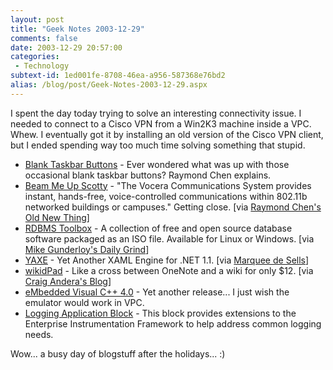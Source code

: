 ```yaml
---
layout: post
title: "Geek Notes 2003-12-29"
comments: false
date: 2003-12-29 20:57:00
categories:
 - Technology
subtext-id: 1ed001fe-8708-46ea-a956-587368e76bd2
alias: /blog/post/Geek-Notes-2003-12-29.aspx
---
```



I spent the day today trying to solve an interesting connectivity issue. I needed to connect to a Cisco VPN from a Win2K3 machine inside a VPC. Whew. I eventually got it by installing an old version of the Cisco VPN client, but I ended spending way too much time solving something that stupid. 

  * [Blank Taskbar Buttons](http://weblogs.asp.net/oldnewthing/archive/2003/12/29/46371.aspx) - Ever wondered what was up with those occasional blank taskbar buttons? Raymond Chen explains.
  * [Beam Me Up Scotty](http://www.speechtechmag.com/pub/industry/1208-1.html) - "The Vocera Communications System provides instant, hands-free, voice-controlled communications within 802.11b networked buildings or campuses." Getting close. [via [Raymond Chen's Old New Thing](http://weblogs.asp.net/oldnewthing/archive/2003/12/29/46372.aspx)]
  * [RDBMS Toolbox](http://rdbmstoolbox.no-ip.org/) - A collection of free and open source database software packaged as an ISO file. Available for Linux or Windows. [via [Mike Gunderloy's Daily Grind](http://www.larkware.com/Articles/TheDailyGrind259.html)]
  * [YAXE](http://www.mobiform.com/xamlproducts.aspx) - Yet Another XAML Engine for .NET 1.1. [via [Marquee de Sells](http://www.sellsbrothers.com/news/showTopic.aspx?ixTopic=1017)]
  * [wikidPad](http://www.jhorman.org/wikidPad/) - Like a cross between OneNote and a wiki for only $12. [via [Craig Andera's Blog](http://staff.develop.com/candera/weblog2/PermaLink.aspx?guid=7992ebc8-f2ea-464b-beb0-8c758b6586a1)]
  * [eMbedded Visual C++ 4.0](http://www.microsoft.com/downloads/details.aspx?familyid=1dacdb3d-50d1-41b2-a107-fa75ae960856&displaylang=en) - Yet another release... I just wish the emulator would work in VPC.
  * [Logging Application Block](http://www.microsoft.com/downloads/details.aspx?familyid=24f61845-e56c-42d6-bbd5-29f0d5cd7f65&displaylang=en) - This block provides extensions to the Enterprise Instrumentation Framework to help address common logging needs.

Wow... a busy day of blogstuff after the holidays... :) 
